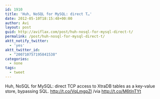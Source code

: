 ```yaml
---
id: 1910
title: 'Huh, NoSQL for MySQL: direct T…'
date: 2012-05-10T18:15:48+00:00
author: Avi
layout: post
guid: http://aviflax.com/post/huh-nosql-for-mysql-direct-t/
permalink: /post/huh-nosql-for-mysql-direct-t/
aktt_notify_twitter:
  - 'yes'
aktt_twitter_id:
  - "200710757195841538"
categories:
  - none
tags:
  - tweet
---
```

Huh, NoSQL for MySQL: direct TCP access to XtraDB tables as a key-value store, bypassing SQL. <a href="http://t.co/VqLmgpZl" rel="nofollow">http://t.co/VqLmgpZl</a> /via <a href="http://t.co/M6tInTYt" rel="nofollow">http://t.co/M6tInTYt</a>